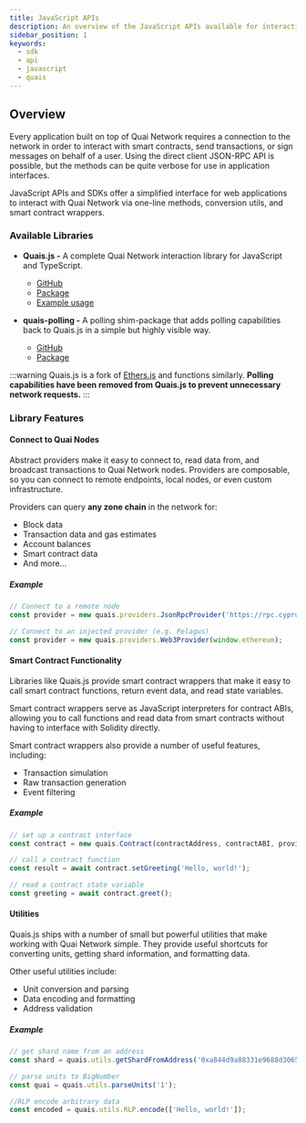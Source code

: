 ```yaml
---
title: JavaScript APIs
description: An overview of the JavaScript APIs available for interacting with Quai Network.
sidebar_position: 1
keywords:
  - sdk
  - api
  - javascript
  - quais
---
```


## Overview

Every application built on top of Quai Network requires a connection to the network in order to interact with smart contracts, send transactions, or sign messages on behalf of a user. Using the direct client JSON-RPC API is possible, but the methods can be quite verbose for use in application interfaces.

JavaScript APIs and SDKs offer a simplified interface for web applications to interact with Quai Network via one-line methods, conversion utils, and smart contract wrappers.

### Available Libraries

- **Quais.js -** A complete Quai Network interaction library for JavaScript and TypeScript.

  - [GitHub](https://github.com/dominant-strategies/quais-5.js)
  - [Package](https://www.npmjs.com/package/quais)
  - [Example usage](https://github.com/dominant-strategies/quais-by-example)

- **quais-polling -** A polling shim-package that adds polling capabilities back to Quais.js in a simple but highly visible way.

  - [GitHub](https://github.com/dominant-strategies/quais-shim)
  - [Package](https://www.npmjs.com/package/quais-polling)

:::warning
Quais.js is a fork of [Ethers.js](https://docs.ethers.org/v5/) and functions similarly. **Polling capabilities have been removed from Quais.js to prevent unnecessary network requests.**
:::

### Library Features

#### Connect to Quai Nodes

Abstract providers make it easy to connect to, read data from, and broadcast transactions to Quai Network nodes. Providers are composable, so you can connect to remote endpoints, local nodes, or even custom infrastructure.

Providers can query **any zone chain** in the network for:

- Block data
- Transaction data and gas estimates
- Account balances
- Smart contract data
- And more...

##### Example

```javascript
// Connect to a remote node
const provider = new quais.providers.JsonRpcProvider('https://rpc.cyprus1.colosseum.quaiscan.io');

// Connect to an injected provider (e.g. Pelagus)
const provider = new quais.providers.Web3Provider(window.ethereum);
```

#### Smart Contract Functionality

Libraries like Quais.js provide smart contract wrappers that make it easy to call smart contract functions, return event data, and read state variables.

Smart contract wrappers serve as JavaScript interpreters for contract ABIs, allowing you to call functions and read data from smart contracts without having to interface with Solidity directly.

Smart contract wrappers also provide a number of useful features, including:

- Transaction simulation
- Raw transaction generation
- Event filtering

##### Example

```javascript
// set up a contract interface
const contract = new quais.Contract(contractAddress, contractABI, provider);

// call a contract function
const result = await contract.setGreeting('Hello, world!');

// read a contract state variable
const greeting = await contract.greet();
```

#### Utilities

Quais.js ships with a number of small but powerful utilities that make working with Quai Network simple. They provide useful shortcuts for converting units, getting shard information, and formatting data.

Other useful utilities include:

- Unit conversion and parsing
- Data encoding and formatting
- Address validation

##### Example

```javascript
// get shard name from an address
const shard = quais.utils.getShardFromAddress('0xa844d9a88331e9688d3065f92c11e25ab1e50aa6');

// parse units to BigNumber
const quai = quais.utils.parseUnits('1');

//RLP encode arbitrary data
const encoded = quais.utils.RLP.encode(['Hello, world!']);
```
